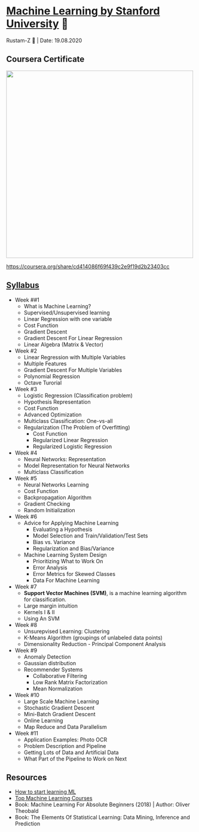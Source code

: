 # [Machine Learning by Stanford University](https://www.coursera.org/learn/machine-learning) 🚀

Rustam-Z 🚀 | Date: 19.08.2020

## Coursera Certificate
<a href="https://coursera.org/share/cd414086f69f439c2e9f19d2b23403cc">
    <img src="coursera-certificate.png" width=500>
</a>

https://coursera.org/share/cd414086f69f439c2e9f19d2b23403cc

## [Syllabus](https://www.coursera.org/learn/machine-learning/home/info)
- Week ##1 
    - What is Machine Learning?
    - Supervised/Unsupervised learning
    - Linear Regression with one variable
    - Cost Function
    - Gradient Descent
    - Gradient Descent For Linear Regression
    - Linear Algebra (Matrix & Vector)
- Week #2 
    - Linear Regression with Multiple Variables
    - Multiple Features
    - Gradient Descent For Multiple Variables
    - Polynomial Regression
    - Octave Turorial
- Week #3 
    - Logistic Regression (Classification problem)
    - Hypothesis Representation 
    - Cost Function
    - Advanced Optimization
    - Multiclass Classification: One-vs-all
    - Regularization (The Problem of Overfitting)
        - Cost Function 
        - Regularized Linear Regression
        - Regularized Logistic Regression
- Week #4 
    - Neural Networks: Representation
    - Model Representation for Neural Networks
    - Multiclass Classification
- Week #5 
    - Neural Networks Learning
    - Cost Function
    - Backpropagation Algorithm
    - Gradient Checking
    - Random Initialization
- Week #6 
    - Advice for Applying Machine Learning
        - Evaluating a Hypothesis
        - Model Selection and Train/Validation/Test Sets
        - Bias vs. Variance
        - Regularization and Bias/Variance
    - Machine Learning System Design
        - Prioritizing What to Work On
        - Error Analysis
        - Error Metrics for Skewed Classes
        - Data For Machine Learning
- Week #7 
    - **Support Vector Machines (SVM)**, is a machine learning algorithm for classification. 
    - Large margin intuition
    - Kernels I & II
    - Using An SVM
- Week #8 
    - Unsurepvised Learning: Clustering
    - K-Means Algorithm (groupings of unlabeled data points)
    - Dimensionality Reduction - Principal Component Analysis
- Week #9 
    - Anomaly Detection
    - Gaussian distribution
    - Recommender Systems 
        - Collaborative Filtering
        - Low Rank Matrix Factorization
        - Mean Normalization
- Week #10 
    - Large Scale Machine Learning
    - Stochastic Gradient Descent
    - Mini-Batch Gradient Descent
    - Online Learning
    - Map Reduce and Data Parallelism
- Week #11 
    - Application Examples: Photo OCR
    - Problem Description and Pipeline
    - Getting Lots of Data and Artificial Data
    - What Part of the Pipeline to Work on Next

## Resources
- [How to start learning ML](https://www.geeksforgeeks.org/how-to-start-learning-machine-learning/)
- [Top Machine Learning Courses](https://www.learndatasci.com/best-machine-learning-courses)
- Book: Machine Learning For Absolute Beginners (2018) | Author: Oliver Theobald
- Book: The Elements Of Statistical Learning: Data Mining, Inference and Prediction 

